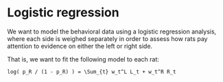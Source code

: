 # Logistic regression

We want to model the behavioral data using a logistic regression analysis,
where each side is weighed separately in order to assess how rats pay attention
to evidence on either the left or right side.

That is, we want to fit the following model to each rat:

```
log( p_R / (1 - p_R) ) = \Sum_{t} w_t^L L_t + w_t^R R_t
```


